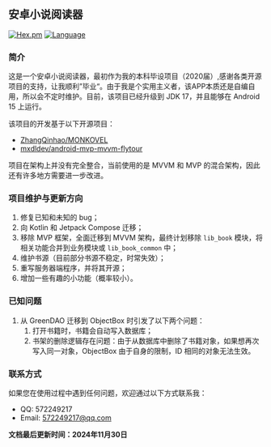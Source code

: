安卓小说阅读器
---

[![Hex.pm](https://img.shields.io/hexpm/l/plug.svg)](https://www.apache.org/licenses/LICENSE-2.0)
[![Language](https://img.shields.io/badge/Language-Kotlin-green)](https://kotlinlang.org/)

### 简介

这是一个安卓小说阅读器，最初作为我的本科毕设项目（2020届）,感谢各类开源项目的支持，让我顺利”毕业“。由于我是个实用主义者，该APP本质还是自编自用，所以会不定时维护。目前，该项目已经升级到 JDK 17，并且能够在 Android 15 上运行。

该项目的开发基于以下开源项目：

- [ZhangQinhao/MONKOVEL](https://github.com/ZhangQinhao/MONKOVEL)
- [mxdldev/android-mvp-mvvm-flytour](https://github.com/mxdldev/android-mvp-mvvm-flytour)

项目在架构上并没有完全整合，当前使用的是 MVVM 和 MVP 的混合架构，因此还有许多地方需要进一步改进。

### 项目维护与更新方向

1. 修复已知和未知的 bug；
2. 向 Kotlin 和 Jetpack Compose 迁移；
3. 移除 MVP 框架，全面迁移到 MVVM 架构，最终计划移除 `lib_book` 模块，将相关功能合并到业务模块或 `lib_book_common` 中；
4. 维护书源（目前部分书源不稳定，时常失效）；
5. 重写服务器端程序，并将其开源；
6. 增加一些有趣的小功能（概率较小）。

### 已知问题

1. 从 GreenDAO 迁移到 ObjectBox 时引发了以下两个问题：
   1. 打开书籍时，书籍会自动写入数据库；
   2. 书架的删除逻辑存在问题：由于从数据库中删除了书籍对象，如果想再次写入同一对象，ObjectBox 由于自身的限制，ID 相同的对象无法生效。

### 联系方式

如果您在使用过程中遇到任何问题，欢迎通过以下方式联系我：

- QQ: 572249217
- Email: 572249217@qq.com

**文档最后更新时间：2024年11月30日**
